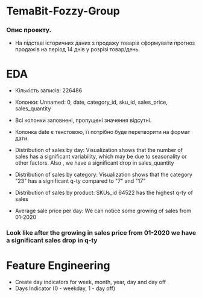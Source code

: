 # TemaBit-Fozzy-Group

### Опис проекту.
* На підставі історичних даних з продажу товарів сформувати прогноз продажів на період 14 днів у розрізі товар/день.

# EDA
* Кількість записів: 226486
* Колонки: Unnamed: 0, date, category_id, sku_id, sales_price, sales_quantity
* Всі колонки заповнені, пропущені значення відсутні.
* Колонка date є текстовою, її потрібно буде перетворити на формат дати.

* Distribution of sales by day: Visualization shows that the number of sales has a significant variability, 
which may be due to seasonality or other factors. Also , we have a significant drop in sales_quantity

* Distribution of sales by category: Visualization shows that the category "23" has a significant q-ty compared to "7" and "17"

* Distribution of sales by product: SKUs_id 64522 has the highest q-ty of sales

* Average sale price per day: We can notice some growing of sales from 01-2020

### Look like after the growing in sales price from 01-2020 we have a significant sales drop in q-ty

# Feature Engineering

* Create day indicators for week, month, year, day and day off
* Days Indicator (0 - weekday, 1 - day off)